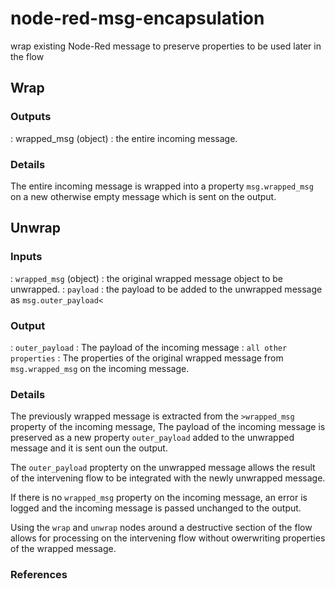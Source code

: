 # node-red-msg-encapsulation
wrap existing Node-Red message to preserve properties to be used later in the flow

## Wrap

### Outputs

: wrapped_msg (object) : the entire incoming message.

### Details</h3>
 
The entire incoming message is wrapped into a property `msg.wrapped_msg` on a new otherwise empty message which is sent on the output.

## Unwrap

### Inputs

: `wrapped_msg` (object)   : the original wrapped message object to be unwrapped. 
: `payload` : the payload to be added to the unwrapped message as `msg.outer_payload<`

### Output

: `outer_payload` : The payload of the incoming message
: `all other properties`   : The properties of the original wrapped message from `msg.wrapped_msg` on the incoming message.

### Details

The previously wrapped message is extracted from the `>wrapped_msg` property of the incoming message, 
The payload of the incoming message is preserved as a new property `outer_payload` added to the unwrapped message and it is sent oun the output.

The `outer_payload` propterty on the unwrapped message allows the result of the intervening flow to be integrated with the newly unwrapped message.

If there is no `wrapped_msg` property on the incoming message, an error is logged and the incoming message is passed unchanged to the output.

Using the `wrap` and `unwrap` nodes around a destructive section of the flow allows for processing on the intervening flow without owerwriting properties of the wrapped message.

### References
